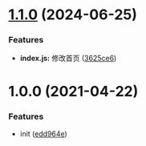 # [1.1.0](https://github.com/luochongfei/auto-release-demo/compare/v1.0.0...v1.1.0) (2024-06-25)


### Features

* **index.js:** 修改首页 ([3625ce6](https://github.com/luochongfei/auto-release-demo/commit/3625ce6baefd9c6fe5a367e0560045b1ec64acc3))

# 1.0.0 (2021-04-22)


### Features

* init ([edd964e](https://github.com/luochongfei/auto-release-demo/commit/edd964eb9e3cce95b1a01949b038af7583c0e477))
